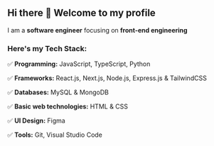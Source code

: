 ## Hi there 👋 Welcome to my profile

I am a **software engineer** focusing on **front-end engineering**

### Here's my Tech Stack:

✅ **Programming:** JavaScript, TypeScript, Python

✅ **Frameworks:** React.js, Next.js, Node.js, Express.js & TailwindCSS

✅ **Databases:** MySQL & MongoDB

✅ **Basic web technologies:** HTML & CSS

✅ **UI Design:** Figma

✅ **Tools:** Git, Visual Studio Code





<!--

**brian-masaki/brian-masaki** is a ✨ _special_ ✨ repository because its `README.md` (this file) appears on your GitHub profile.

Here are some ideas to get you started:

- 🔭 I’m currently working on ...
- 🌱 I’m currently learning ...
- 👯 I’m looking to collaborate on ...
- 🤔 I’m looking for help with ...
- 💬 Ask me about ...
- 📫 How to reach me: ...
- 😄 Pronouns: ...
- ⚡ Fun fact: ...

-->
